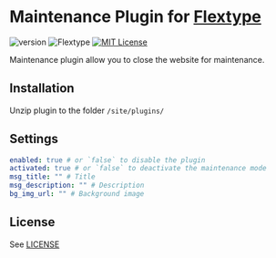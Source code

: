 # Maintenance Plugin for [Flextype](http://flextype.org/)
![version](https://img.shields.io/badge/version-1.2.0-brightgreen.svg?style=flat-square "Version")
![Flextype](https://img.shields.io/badge/Flextype-0.7.3-green.svg?style=flat-square "Flextype Version")
[![MIT License](https://img.shields.io/badge/license-MIT-blue.svg?style=flat-square)](https://github.com/flextype-plugins/maintenance/blob/master/LICENSE.txt)

Maintenance plugin allow you to close the website for maintenance.

## Installation
Unzip plugin to the folder `/site/plugins/`

## Settings

```yaml
enabled: true # or `false` to disable the plugin
activated: true # or `false` to deactivate the maintenance mode
msg_title: "" # Title
msg_description: "" # Description
bg_img_url: "" # Background image

```

## License
See [LICENSE](https://github.com/flextype-plugins/maintenance/blob/master/LICENSE)
